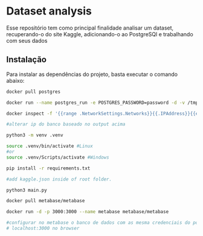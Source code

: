 # Dataset analysis

Esse repositório tem como principal finalidade analisar um dataset, recuperando-o do site Kaggle, adicionando-o ao PostgreSQl e trabalhando com seus dados

## Instalação

Para instalar as dependências do projeto, basta executar o comando abaixo:

```bash
docker pull postgres

docker run --name postgres_run -e POSTGRES_PASSWORD=password -d -v /tmp:/tmp postgres

docker inspect -f '{{range .NetworkSettings.Networks}}{{.IPAddress}}{{end}}' postgres_run

#alterar ip do banco baseado no output acima

python3 -m venv .venv

source .venv/bin/activate #Linux
#or
source .venv/Scripts/activate #Windows

pip install -r requirements.txt

#add kaggle.json inside of root folder.

python3 main.py

docker pull metabase/metabase

docker run -d -p 3000:3000 --name metabase metabase/metabase

#configurar no metabase o banco de dados com as mesma credenciais do postgres (main.py)
# localhost:3000 no browser

```
